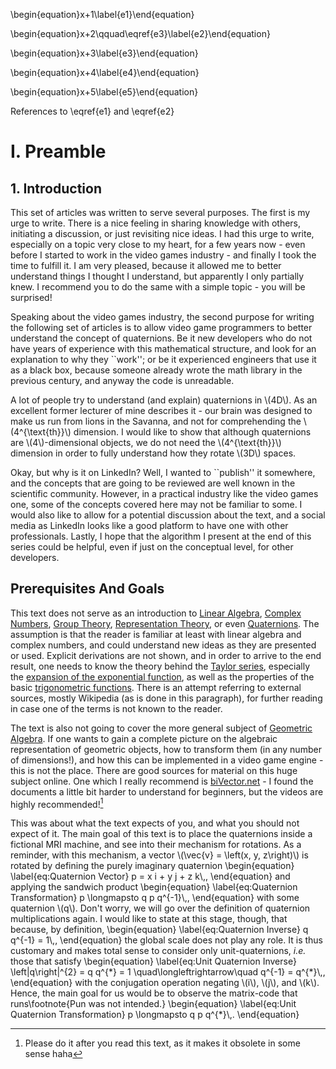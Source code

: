 <script>
MathJax = {
  loader: {load: ['[tex]/tagformat']},
  section: 1,
  tex: {
    tags: 'ams',
    packages: {'[+]': ['tagformat', 'sections']},
    tagformat: {
      number: (n) => MathJax.config.section + '.' + n
    }
  },
  startup: {
    ready() {
      const Configuration = MathJax._.input.tex.Configuration.Configuration;
      const CommandMap = MathJax._.input.tex.SymbolMap.CommandMap;
      new CommandMap('sections', {
        nextSection: 'NextSection'
      }, {
        NextSection(parser, name) {
          MathJax.config.section++;
          parser.tags.counter = parser.tags.allCounter = 0;
        }
      });
      Configuration.create(
        'sections', {handler: {macro: ['sections']}}
      );
      MathJax.startup.defaultReady();
      MathJax.startup.input[0].preFilters.add(({math}) => {
        if (math.inputData.recompile) MathJax.config.section = math.inputData.recompile.section;
      });
      MathJax.startup.input[0].postFilters.add(({math}) => {
        if (math.inputData.recompile) math.inputData.recompile.section = MathJax.config.section;
      });
   }
  }
};
</script>
<script src="https://cdn.jsdelivr.net/npm/mathjax@3/es5/tex-chtml.js"></script>

\begin{equation}x+1\label{e1}\end{equation}

\begin{equation}x+2\qquad\eqref{e3}\label{e2}\end{equation}

<div style="display:none">\\(\nextSection\\)</div>

\begin{equation}x+3\label{e3}\end{equation}

\begin{equation}x+4\label{e4}\end{equation}

<div style="display:none">\\(\nextSection\\)</div>

\begin{equation}x+5\label{e5}\end{equation}

References to \eqref{e1} and \eqref{e2}

# I. Preamble

## 1. Introduction

This set of articles was written to serve several purposes. The first is my urge to write. There is a nice feeling in sharing knowledge with others, initiating a discussion, or just revisiting nice ideas. I had this urge to write, especially on a topic very close to my heart, for a few years now - even before I started to work in the video games industry - and finally I took the time to fulfill it. I am very pleased, because it allowed me to better understand things I thought I understand, but apparently I only partially knew. I recommend you to do the same with a simple topic - you will be surprised!

Speaking about the video games industry, the second purpose for writing the following set of articles is to allow video game programmers to better understand the concept of quaternions. Be it new developers who do not have years of experience with this mathematical structure, and look for an explanation to why they ``work''; or be it experienced engineers that use it as a black box, because someone already wrote the math library in the previous century, and anyway the code is unreadable.

A lot of people try to understand (and explain) quaternions in \\(4D\\). As an excellent former lecturer of mine describes it - our brain was designed to make us run from lions in the Savanna, and not for comprehending the \\(4^{\text{th}}\\) dimension. I would like to show that although quaternions are \\(4\\)-dimensional objects, we do not need the \\(4^{\text{th}}\\) dimension in order to fully understand how they rotate \\(3D\\) spaces.

Okay, but why is it on LinkedIn? Well, I wanted to ``publish'' it somewhere, and the concepts that are going to be reviewed are well known in the scientific community. However, in a practical industry like the video games one, some of the concepts covered here may not be familiar to some. I would also like to allow for a potential discussion about the text, and a social media as LinkedIn looks like a good platform to have one with other professionals. Lastly, I hope that the algorithm I present at the end of this series could be helpful, even if just on the conceptual level, for other developers.

## Prerequisites And Goals

This text does not serve as an introduction to [Linear Algebra](https://en.wikipedia.org/wiki/Linear_algebra), [Complex Numbers](https://en.wikipedia.org/wiki/Complex_number), [Group Theory](https://en.wikipedia.org/wiki/Group_theory), [Representation Theory](https://en.wikipedia.org/wiki/Representation_theory), or even [Quaternions](https://en.wikipedia.org/wiki/Quaternion). The assumption is that the reader is familiar at least with linear algebra and complex numbers, and could understand new ideas as they are presented or used. Explicit derivations are not shown, and in order to arrive to the end result, one needs to know the theory behind the [Taylor series](https://en.wikipedia.org/wiki/Taylor_series), especially the [expansion of the exponential function](https://en.wikipedia.org/wiki/Exponential_function#Formal_definition), as well as the properties of the basic [trigonometric functions](https://en.wikipedia.org/wiki/Trigonometric_functions). There is an attempt referring to external sources, mostly Wikipedia (as is done in this paragraph), for further reading in case one of the terms is not known to the reader.

The text is also not going to cover the more general subject of [Geometric Algebra](https://en.wikipedia.org/wiki/Geometric_algebra). If one wants to gain a complete picture on the algebraic representation of geometric objects, how to transform them (in any number of dimensions!), and how this can be implemented in a video game engine - this is not the place. There are good sources for material on this huge subject online. One which I really recommend is [biVector.net](https://bivector.net/) - I found the documents a little bit harder to understand for beginners, but the videos are highly recommended![^1]

This was about what the text expects of you, and what you should not expect of it. The main goal of this text is to place the quaternions inside a fictional MRI machine, and see into their mechanism for rotations. As a reminder, with this mechanism, a vector \\(\vec{v} = \left(x, y, z\right)\\) is rotated by defining the purely imaginary quaternion
\begin{equation}
	\label{eq:Quaternion Vector}
	p = x i + y j + z k\\,,
\end{equation}
and applying the sandwich product
\begin{equation}
	\label{eq:Quaternion Transformation}
	p \longmapsto q p q^{-1}\\,,
\end{equation}
with some quaternion \\(q\\). Don't worry, we will go over the definition of quaternion multiplications again. I would like to state at this stage, though, that because, by definition,
\begin{equation}
	\label{eq:Quaternion Inverse}
	q q^{-1} = 1\\,,
\end{equation}
the global scale does not play any role. It is thus customary and makes total sense to consider only unit-quaternions, *i.e.* those that satisfy
\begin{equation}
	\label{eq:Unit Quaternion Inverse}
	\left|q\right|^{2} = q q^{\*} = 1 \quad\longleftrightarrow\quad q^{-1} = q^{\*}\\,,
\end{equation}
with the conjugation operation negating \\(i\\), \\(j\\), and \\(k\\). Hence, the main goal for us would be to observe the matrix-code that runs\footnote{Pun was not intended.}
\begin{equation}
	\label{eq:Unit Quaternion Transformation}
	p \longmapsto q p q^{\*}\\,.
\end{equation}

[^1]: Please do it after you read this text, as it makes it obsolete in some sense haha

